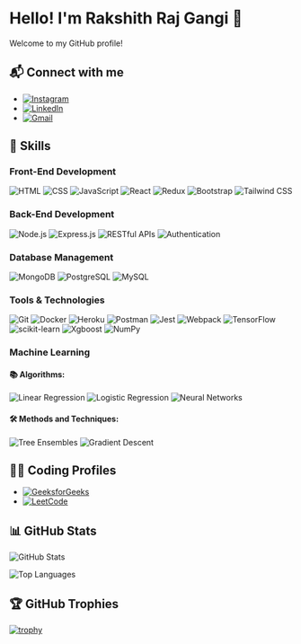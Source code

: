 # Hello! I'm Rakshith Raj Gangi 👋

Welcome to my GitHub profile!

## 📬 Connect with me
- [![Instagram](https://img.shields.io/badge/-Instagram-E4405F?logo=instagram&logoColor=fff)](https://www.instagram.com/yourusername)  <!-- Replace with your actual Instagram URL -->
- [![LinkedIn](https://img.shields.io/badge/-LinkedIn-0A66C2?logo=linkedin&logoColor=fff)](https://www.linkedin.com/in/yourusername)  <!-- Replace with your actual LinkedIn URL -->
- [![Gmail](https://img.shields.io/badge/-Gmail-D14836?logo=gmail&logoColor=fff)](mailto:your.email@example.com)  <!-- Replace with your actual email address -->

## 💼 Skills

### Front-End Development
![HTML](https://img.shields.io/badge/-HTML-E34F26?logo=html5&logoColor=fff)
![CSS](https://img.shields.io/badge/-CSS-1572B6?logo=css3&logoColor=fff)
![JavaScript](https://img.shields.io/badge/-JavaScript-F7DF1E?logo=javascript&logoColor=000)
![React](https://img.shields.io/badge/-React-61DAFB?logo=react&logoColor=000)
![Redux](https://img.shields.io/badge/-Redux-764ABC?logo=redux&logoColor=fff)
![Bootstrap](https://img.shields.io/badge/-Bootstrap-7952B3?logo=bootstrap&logoColor=fff)
![Tailwind CSS](https://img.shields.io/badge/-Tailwind_CSS-38B2AC?logo=tailwind-css&logoColor=fff)

### Back-End Development
![Node.js](https://img.shields.io/badge/-Node.js-339933?logo=node.js&logoColor=fff)
![Express.js](https://img.shields.io/badge/-Express.js-000?logo=express&logoColor=fff)
![RESTful APIs](https://img.shields.io/badge/-RESTful_APIs-3F8F6C)
![Authentication](https://img.shields.io/badge/-Authentication-FF6B6B)

### Database Management
![MongoDB](https://img.shields.io/badge/-MongoDB-47A248?logo=mongodb&logoColor=fff)
![PostgreSQL](https://img.shields.io/badge/-PostgreSQL-336791?logo=postgresql&logoColor=fff)
![MySQL](https://img.shields.io/badge/-MySQL-4479A1?logo=mysql&logoColor=fff)

### Tools & Technologies
![Git](https://img.shields.io/badge/-Git-F05032?logo=git&logoColor=fff)
![Docker](https://img.shields.io/badge/-Docker-2496ED?logo=docker&logoColor=fff)
![Heroku](https://img.shields.io/badge/-Heroku-430098?logo=heroku&logoColor=fff)
![Postman](https://img.shields.io/badge/-Postman-FF6C37?logo=postman&logoColor=fff)
![Jest](https://img.shields.io/badge/-Jest-C21325?logo=jest&logoColor=fff)
![Webpack](https://img.shields.io/badge/-Webpack-8DD6F9?logo=webpack&logoColor=000)
![TensorFlow](https://img.shields.io/badge/-TensorFlow-FF6F00?logo=tensorflow&logoColor=fff)
![scikit-learn](https://img.shields.io/badge/-scikit_learn-F7931E?logo=scikit-learn&logoColor=fff)
![Xgboost](https://img.shields.io/badge/-Xgboost-FF8C00?logo=xgboost&logoColor=fff)
![NumPy](https://img.shields.io/badge/-NumPy-01395C?logo=numpy&logoColor=fff)

### Machine Learning
#### 📚 Algorithms:
![Linear Regression](https://img.shields.io/badge/-Linear_Regression-1F77B4?logo=data:image/svg+xml;base64,PHN2ZyB4bWxucz0iaHR0cDovL3d3dy53My5vcmcvMjAwMC9zdmciIHdpZHRoPSIxMDAiIGhlaWdodD0iMTAwIj4KICA8Y2lyY2xlIHJ4PSIxMCIgcj0iMTAiIHdpZHRoPSIxMDAiIGhlaWdodD0iMTAwIiBzdHlsZT0iZmlsbDogIzAwMEI4OyIvPgo8L3N2Zz4K)
![Logistic Regression](https://img.shields.io/badge/-Logistic_Regression-FF7F0E?logo=data:image/svg+xml;base64,PHN2ZyB4bWxucz0iaHR0cDovL3d3dy53My5vcmcvMjAwMC9zdmciIHdpZHRoPSIxMDAiIGhlaWdodD0iMTAwIj4KICA8Y2lyY2xlIHJ4PSIxMCIgcj0iMTAiIHdpZHRoPSIxMDAiIGhlaWdodD0iMTAwIiBzdHlsZT0iZmlsbDogIzAwMEI4OyIvPgo8L3N2Zz4K)
![Neural Networks](https://img.shields.io/badge/-Neural_Networks-2CA02C?logo=data:image/svg+xml;base64,PHN2ZyB4bWxucz0iaHR0cDovL3d3dy53My5vcmcvMjAwMC9zdmciIHdpZHRoPSIxMDAiIGhlaWdodD0iMTAwIj4KICA8Y2lyY2xlIHJ4PSIxMCIgcj0iMTAiIHdpZHRoPSIxMDAiIGhlaWdodD0iMTAwIiBzdHlsZT0iZmlsbDogIzAwMEI4OyIvPgo8L3N2Zz4K)

#### 🛠️ Methods and Techniques:
![Tree Ensembles](https://img.shields.io/badge/-Tree_Ensembles-17BECF?logo=data:image/svg+xml;base64,PHN2ZyB4bWxucz0iaHR0cDovL3d3dy53My5vcmcvMjAwMC9zdmciIHdpZHRoPSIxMDAiIGhlaWdodD0iMTAwIj4KICA8Y2lyY2xlIHJ4PSIxMCIgcj0iMTAiIHdpZHRoPSIxMDAiIGhlaWdodD0iMTAwIiBzdHlsZT0iZmlsbDogIzAwMEI4OyIvPgo8L3N2Zz4K)
![Gradient Descent](https://img.shields.io/badge/-Gradient_Descent-FF6347?logo=data:image/svg+xml;base64,PHN2ZyB4bWxucz0iaHR0cDovL3d3dy53My5vcmcvMjAwMC9zdmciIHdpZHRoPSIxMDAiIGhlaWdodD0iMTAwIj4KICA8Y2lyY2xlIHJ4PSIxMCIgcj0iMTAiIHdpZHRoPSIxMDAiIGhlaWdodD0iMTAwIiBzdHlsZT0iZmlsbDogIzAwMEI4OyIvPgo8L3N2Zz4K)

## 🧑‍💻 Coding Profiles
- [![GeeksforGeeks](https://img.shields.io/badge/GeeksforGeeks-1F8AC4?logo=geeksforgeeks&logoColor=fff)](https://www.geeksforgeeks.org/user/yourusername)  <!-- Replace with your actual GeeksforGeeks URL -->
- [![LeetCode](https://img.shields.io/badge/LeetCode-FA6F00?logo=leetcode&logoColor=fff)](https://leetcode.com/yourusername)  <!-- Replace with your actual LeetCode URL -->

## 📊 GitHub Stats

![GitHub Stats](https://github-readme-stats.vercel.app/api?username=Rakshith-Raj08&show_icons=true&theme=radical)

![Top Languages](https://github-readme-stats.vercel.app/api/top-langs/?username=Rakshith-Raj08&layout=compact&theme=radical)

## 🏆 GitHub Trophies

[![trophy](https://github-profile-trophy.vercel.app/?username=Rakshith-Raj08&theme=onedark)](https://github.com/ryo-ma/github-profile-trophy)
